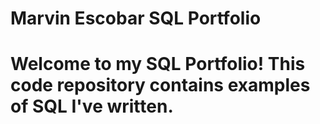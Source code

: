 # Marvin Escobar SQL Portfolio

# Welcome to my SQL Portfolio! This code repository contains examples of SQL I've written.
